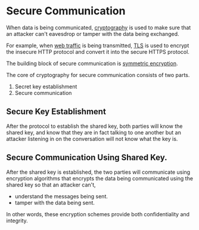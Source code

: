 # Secure Communication

When data is being communicated, [cryptography](../cryptography.md) is used to make sure that an attacker can't eavesdrop or tamper with the data being exchanged.

For example, when [web traffic](web%20traffic.md) is being transmitted, [TLS](protocols/TLS.md) is used to encrypt the insecure HTTP protocol and convert it into the secure HTTPS protocol.

The building block of secure communication is [symmetric encryption](symmetric%20encryption.md).

The core of cryptography for secure communication consists of two parts.
1. Secret key establishment
2. Secure communication


## Secure Key Establishment

After the protocol to establish the shared key, both parties will know the shared key, and know that they are in fact talking to one another but an attacker listening in on the conversation will not know what the key is.


## Secure Communication Using Shared Key.

After the shared key is established, the two parties will communicate using encryption algorithms that encrypts the data being communicated using the shared key so that an attacker can't,
- understand the messages being sent.
- tamper with the data being sent.

In other words, these encryption schemes provide both confidentiality and integrity.